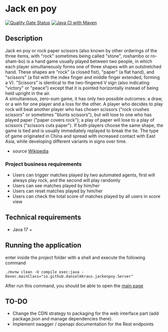 # Jack en poy

[![Quality Gate Status](https://sonarcloud.io/api/project_badges/measure?project=danielmkraus_jack-en-poy&metric=alert_status)](https://sonarcloud.io/summary/new_code?id=danielmkraus_jack-en-poy)
[![Java CI with Maven](https://github.com/danielmkraus/jack-en-poy/actions/workflows/maven.yml/badge.svg)](https://github.com/danielmkraus/jack-en-poy/actions/workflows/maven.yml)

## Description

Jack en poy or rock paper scissors (also known by other orderings of the three items, with "rock" sometimes being
called "stone", roshambo or ro-sham-bo) is a hand game usually played between two people, in which each player
simultaneously forms one of three shapes with an outstretched hand. These shapes are "rock" (a closed fist), "paper" (a
flat hand), and "scissors" (a fist with the index finger and middle finger extended, forming a V). "Scissors" is
identical to the two-fingered V sign (also indicating "victory" or "peace") except that it is pointed horizontally
instead of being held upright in the air.               
A simultaneous, zero-sum game, it has only two possible outcomes: a draw, or a win for one player and a loss for the
other. A player who decides to play rock will beat another player who has chosen scissors ("rock crushes scissors" or
sometimes "blunts scissors"), but will lose to one who has played paper ("paper covers rock"); a play of paper will lose
to a play of scissors ("scissors cuts paper"). If both players choose the same shape, the game is tied and is usually
immediately replayed to break the tie. The type of game originated in China and spread with increased contact with East
Asia, while developing different variants in signs over time.

- source [Wikipedia](https://en.wikipedia.org/wiki/Rock_paper_scissors)

### Project business requirements

- Users can trigger matches played by two automated agents, first will always play rock, and the second will play
  randomly
- Users can see matches played by him/her
- Users can reset matches played by him/her
- Users can check the total score of matches played by all users in score view

## Technical requirements

- Java 17 +

## Running the application

enter inside the project folder with a shell and execute the following command

```
./mvnw clean -U compile exec:java -Dexec.mainClass="io.github.danielmkraus.jackenpoy.Server"
```

After run this command, you should be able to open the [main page](http://127.0.0.1:8080/webapp)

## TO-DO

- Change the CDN strategy to packaging for the web interface part (add package.json and manage dependencies there).
- Implement swagger / openapi documentation for the Rest endpoints
